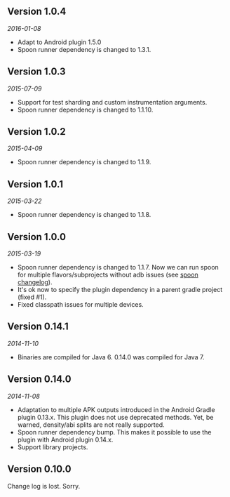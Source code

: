 Version 1.0.4
-------------
*2016-01-08*

- Adapt to Android plugin 1.5.0
- Spoon runner dependency is changed to 1.3.1.

Version 1.0.3
-------------
*2015-07-09*

- Support for test sharding and custom instrumentation arguments.
- Spoon runner dependency is changed to 1.1.10.

Version 1.0.2
-------------
*2015-04-09*

- Spoon runner dependency is changed to 1.1.9.

Version 1.0.1
-------------
*2015-03-22*

- Spoon runner dependency is changed to 1.1.8.

Version 1.0.0
-------------
*2015-03-19*

- Spoon runner dependency is changed to 1.1.7.
  Now we can run spoon for multiple flavors/subprojects without adb issues
  (see [spoon changelog](https://github.com/square/spoon/blob/master/CHANGELOG.md)).
- It's ok now to specify the plugin dependency in a parent gradle project (fixed #1).
- Fixed classpath issues for multiple devices.

Version 0.14.1
--------------
*2014-11-10*

- Binaries are compiled for Java 6. 0.14.0 was compiled for Java 7.

Version 0.14.0
--------------
*2014-11-08*

- Adaptation to multiple APK outputs introduced in the Android Gradle plugin 0.13.x.
This plugin does not use deprecated methods. Yet, be warned, density/abi splits are not really supported.
- Spoon runner dependency bump. This makes it possible to use the plugin with Android plugin 0.14.x.
- Support library projects.


Version 0.10.0
--------------
Change log is lost. Sorry.
